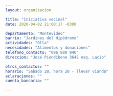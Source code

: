 ```yaml
---
layout: organizacion

title: "Iniciativa vecinal"
date: 2020-04-02 21:00:17 -0300

departamento: "Montevideo"
barrio: "Jardines del Hipódromo"
actividades: "Olla"
necesidades: "Alimentos y donaciones"
telefono_contacto: "096 880 946"
direccion: "José Piendibene 3642 esq. Lacio"

otros_contactos: ""
horario: "Sabado 28, hora 20 - llevar vianda"
aclaraciones: ""
cuenta_bancaria: ""

---
```

